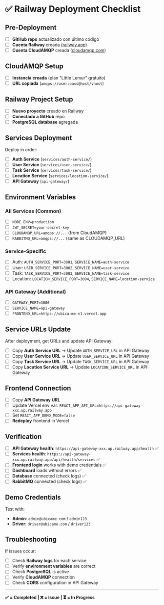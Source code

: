# ✅ Railway Deployment Checklist

## Pre-Deployment

- [ ] **GitHub repo** actualizado con último código
- [ ] **Cuenta Railway** creada ([railway.app](https://railway.app))
- [ ] **Cuenta CloudAMQP** creada ([cloudamqp.com](https://cloudamqp.com))

## CloudAMQP Setup

- [ ] **Instancia creada** (plan "Little Lemur" gratuito)
- [ ] **URL copiada** (`amqps://user:pass@host/vhost`)

## Railway Project Setup

- [ ] **Nuevo proyecto** creado en Railway
- [ ] **Conectado a GitHub** repo
- [ ] **PostgreSQL database** agregada

## Services Deployment

Deploy in order:

- [ ] **Auth Service** (`services/auth-service/`)
- [ ] **User Service** (`services/user-service/`)
- [ ] **Task Service** (`services/task-service/`)
- [ ] **Location Service** (`services/location-service/`)
- [ ] **API Gateway** (`api-gateway/`)

## Environment Variables

### All Services (Common)
- [ ] `NODE_ENV=production`
- [ ] `JWT_SECRET=your-secret-key`
- [ ] `CLOUDAMQP_URL=amqps://...` (from CloudAMQP)
- [ ] `RABBITMQ_URL=amqps://...` (same as CLOUDAMQP_URL)

### Service-Specific
- [ ] Auth: `AUTH_SERVICE_PORT=3001`, `SERVICE_NAME=auth-service`
- [ ] User: `USER_SERVICE_PORT=3002`, `SERVICE_NAME=user-service`
- [ ] Task: `TASK_SERVICE_PORT=3003`, `SERVICE_NAME=task-service`
- [ ] Location: `LOCATION_SERVICE_PORT=3004`, `SERVICE_NAME=location-service`

### API Gateway (Additional)
- [ ] `GATEWAY_PORT=3000`
- [ ] `SERVICE_NAME=api-gateway`
- [ ] `FRONTEND_URL=https://ubica-me-v1.vercel.app`

## Service URLs Update

After deployment, get URLs and update API Gateway:

- [ ] Copy **Auth Service URL** → Update `AUTH_SERVICE_URL` in API Gateway
- [ ] Copy **User Service URL** → Update `USER_SERVICE_URL` in API Gateway
- [ ] Copy **Task Service URL** → Update `TASK_SERVICE_URL` in API Gateway
- [ ] Copy **Location Service URL** → Update `LOCATION_SERVICE_URL` in API Gateway

## Frontend Connection

- [ ] Copy **API Gateway URL**
- [ ] Update Vercel env var: `REACT_APP_API_URL=https://api-gateway-xxx.up.railway.app`
- [ ] Set `REACT_APP_DEMO_MODE=false`
- [ ] **Redeploy** frontend in Vercel

## Verification

- [ ] **API Gateway health**: `https://api-gateway-xxx.up.railway.app/health` ✅
- [ ] **Services health**: `https://api-gateway-xxx.up.railway.app/api/health/services` ✅
- [ ] **Frontend login** works with demo credentials ✅
- [ ] **Dashboard** loads without errors ✅
- [ ] **Database** connected (check logs) ✅
- [ ] **RabbitMQ** connected (check logs) ✅

## Demo Credentials

Test with:
- **Admin**: `admin@ubicame.com` / `admin123`
- **Driver**: `driver@ubicame.com` / `driver123`

## Troubleshooting

If issues occur:
- [ ] Check **Railway logs** for each service
- [ ] Verify **environment variables** are correct
- [ ] Check **PostgreSQL** is active
- [ ] Verify **CloudAMQP** connection
- [ ] Check **CORS** configuration in API Gateway

---

**✅ = Completed | ❌ = Issue | ⏳ = In Progress** 